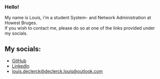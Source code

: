 ### Hello!  
My name is Louis, i'm a student System- and Network Administration at Howest Bruges.  
If you wish to contact me, please do so at one of the links provided under my socials.

## My socials:

 - [GitHub](https://www.youtube.com/watch?v=dQw4w9WgXcQ)
 - [LinkedIn](https://www.linkedin.com/in/louis-declerck-student)
 - [louis.declerck@declerck.louis@outlook.com](mailto:declerck.louis@outlook.com)  
 
 







<!--
**DeclerckLouis/DeclerckLouis** is a ✨ _special_ ✨ repository because its `README.md` (this file) appears on your GitHub profile.

Here are some ideas to get you started:

- 🔭 I’m currently working on ...
- 🌱 I’m currently learning ...
- 👯 I’m looking to collaborate on ...
- 🤔 I’m looking for help with ...
- 💬 Ask me about ...
- 📫 How to reach me: ...
- 😄 Pronouns: ...
- ⚡ Fun fact: ...
-->
